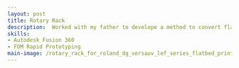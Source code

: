 ```yaml
---
layout: post
title: Rotary Rack
description:  Worked with my father to develope a method to convert flatbed UV printers to be capable of printing onto cylindrical objects. Used Fusion 360 to develop models, tested a variety of designs through FDM printing, and finally machined and produced a device to allow for printing onto cylindrical surfaces. View the press release here https://www.rolanddga.com/company/pressroom/050222-roland-dga-announces-availability-of-new-rotary-rack-for-lef-series!
skills: 
- Autodesk Fusion 360
- FDM Rapid Prototyping
main-image: /rotary_rack_for_roland_dg_versauv_lef_series_flatbed_printers.png 
---
```

